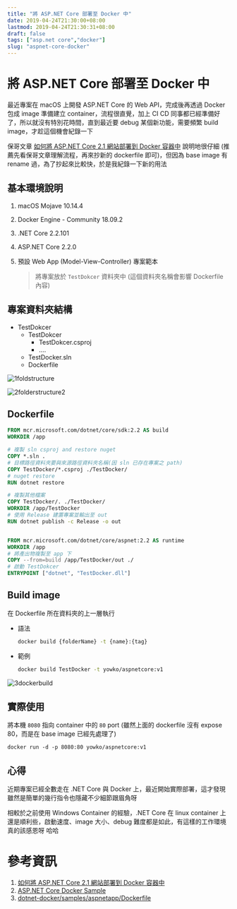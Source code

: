 ```yaml
---
title: "將 ASP.NET Core 部署至 Docker 中"
date: 2019-04-24T21:30:00+08:00
lastmod: 2019-04-24T21:30:31+08:00
draft: false
tags: ["asp.net core","docker"]
slug: "aspnet-core-docker"
---
```

# 將 ASP.NET Core 部署至 Docker 中

最近專案在 macOS 上開發 ASP.NET Core 的 Web API，完成後再透過 Docker 包成 image 準備建立 container，流程很直覺，加上 CI CD 同事都已經準備好了，所以就沒有特別花時間，直到最近要 debug 某個新功能，需要頻繁 build image，才趁這個機會紀錄一下

保哥文章 [如何將 ASP.NET Core 2.1 網站部署到 Docker 容器中](https://blog.miniasp.com/post/2018/08/25/How-to-deploy-ASPNET-Core-to-Docker-Container) 說明地很仔細 (推薦先看保哥文章理解流程，再來抄新的 dockerfile 即可)，但因為 base image 有 rename 過，為了抄起來比較快，於是我紀錄一下新的用法

## 基本環境說明

1. macOS Mojave 10.14.4
2. Docker Engine - Community 18.09.2
3. .NET Core 2.2.101
4. ASP.NET Core  2.2.0
5. 預設 Web App (Model-View-Controller) 專案範本
    
    > 將專案放於 `TestDokcer` 資料夾中 (這個資料夾名稱會影響 Dockerfile 內容)

## 專案資料夾結構

- TestDokcer
  - TestDokcer
      - TestDokcer.csproj
      - ....
  - TestDocker.sln
  - Dockerfile


![1foldstructure](https://user-images.githubusercontent.com/3851540/56672279-c0868d00-66e8-11e9-92db-9dd0aad93195.png)


![2folderstructure2](https://user-images.githubusercontent.com/3851540/56672281-c0868d00-66e8-11e9-91a4-86a36e3c8c7d.png)

## Dockerfile

```dockerfile
FROM mcr.microsoft.com/dotnet/core/sdk:2.2 AS build
WORKDIR /app

# 複製 sln csproj and restore nuget
COPY *.sln .
# 目標路徑資料夾要與來源路徑資料夾名稱(因 sln 已存在專案之 path)
COPY TestDocker/*.csproj ./TestDocker/
# nuget restore
RUN dotnet restore

# 複製其他檔案
COPY TestDocker/. ./TestDocker/
WORKDIR /app/TestDocker
# 使用 Release 建置專案並輸出至 out
RUN dotnet publish -c Release -o out


FROM mcr.microsoft.com/dotnet/core/aspnet:2.2 AS runtime
WORKDIR /app
# 將產出物複製至 app 下
COPY --from=build /app/TestDocker/out ./
# 啟動 TestDokcer
ENTRYPOINT ["dotnet", "TestDocker.dll"]

```

## Build image

在 Dockerfile 所在資料夾的上一層執行

- 語法

    ```bash
    docker build {folderName} -t {name}:{tag}
    ```

- 範例

    ```bash
    docker build TestDocker -t yowko/aspnetcore:v1
    ```

![3dockerbuild](https://user-images.githubusercontent.com/3851540/56672282-c11f2380-66e8-11e9-8205-269c89a38a4a.png)


## 實際使用

將本機 `8080` 指向 container 中的 `80` port (雖然上面的 dockerfile 沒有 expose 80，而是在 base image 已經先處理了)

```
docker run -d -p 8080:80 yowko/aspnetcore:v1
```

## 心得

近期專案已經全數走在 .NET Core 與 Docker 上，最近開始實際部署，這才發現雖然是簡單的幾行指令也隱藏不少細節跟眉角呀

相較於之前使用 Windows Container 的經驗，.NET Core 在 linux container 上還是順利些，啟動速度、image 大小、debug 難度都是如此，有這樣的工作環境真的該感恩呀  哈哈


# 參考資訊
1. [如何將 ASP.NET Core 2.1 網站部署到 Docker 容器中](https://blog.miniasp.com/post/2018/08/25/How-to-deploy-ASPNET-Core-to-Docker-Container)
2. [ASP.NET Core Docker Sample](https://github.com/dotnet/dotnet-docker/blob/master/samples/aspnetapp/README.md)
3. [dotnet-docker/samples/aspnetapp/Dockerfile](https://github.com/dotnet/dotnet-docker/blob/master/samples/aspnetapp/Dockerfile)